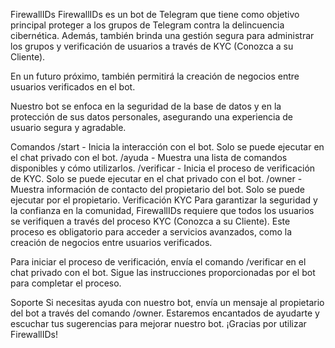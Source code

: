 FirewallIDs
FirewallIDs es un bot de Telegram que tiene como objetivo principal proteger a los grupos de Telegram contra la delincuencia cibernética. Además, también brinda una gestión segura para administrar los grupos y verificación de usuarios a través de KYC (Conozca a su Cliente).

En un futuro próximo, también permitirá la creación de negocios entre usuarios verificados en el bot.

Nuestro bot se enfoca en la seguridad de la base de datos y en la protección de sus datos personales, asegurando una experiencia de usuario segura y agradable.

Comandos
/start - Inicia la interacción con el bot. Solo se puede ejecutar en el chat privado con el bot.
/ayuda - Muestra una lista de comandos disponibles y cómo utilizarlos.
/verificar - Inicia el proceso de verificación de KYC. Solo se puede ejecutar en el chat privado con el bot.
/owner - Muestra información de contacto del propietario del bot. Solo se puede ejecutar por el propietario.
Verificación KYC
Para garantizar la seguridad y la confianza en la comunidad, FirewallIDs requiere que todos los usuarios se verifiquen a través del proceso KYC (Conozca a su Cliente). Este proceso es obligatorio para acceder a servicios avanzados, como la creación de negocios entre usuarios verificados.

Para iniciar el proceso de verificación, envía el comando /verificar en el chat privado con el bot. Sigue las instrucciones proporcionadas por el bot para completar el proceso.

Soporte
Si necesitas ayuda con nuestro bot, envía un mensaje al propietario del bot a través del comando /owner. Estaremos encantados de ayudarte y escuchar tus sugerencias para mejorar nuestro bot. ¡Gracias por utilizar FirewallIDs!